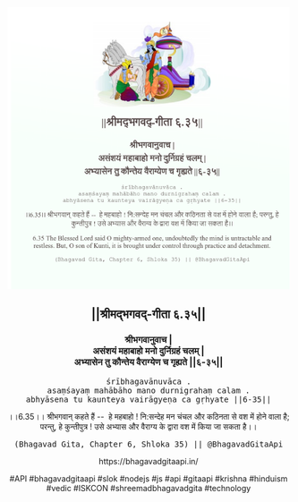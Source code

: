 <img src="../../asset/BG_6_35.png"/>
<center><h2>||श्रीमद्‍भगवद्‍-गीता ६.३५||</h2>
<h3>श्रीभगवानुवाच |<br/>असंशयं महाबाहो मनो दुर्निग्रहं चलम् |<br/>अभ्यासेन तु कौन्तेय वैराग्येण च गृह्यते ||६-३५||</h3>
<pre>śrībhagavānuvāca .<br/>asaṃśayaṃ mahābāho mano durnigrahaṃ calam .<br/>abhyāsena tu kaunteya vairāgyeṇa ca gṛhyate ||6-35||</pre>
<p>।।6.35।। श्रीभगवान् कहते हैं --  हे महबाहो ! नि:सन्देह मन चंचल और कठिनता से वश में होने वाला है; परन्तु, हे कुन्तीपुत्र ! उसे अभ्यास और वैराग्य के द्वारा वश में किया जा सकता है।।</p>
<pre>(Bhagavad Gita, Chapter 6, Shloka 35) || @BhagavadGitaApi</pre><p>https://bhagavadgitaapi.in/</p><p>#API #bhagavadgitaapi #slok #nodejs #js #api #gitaapi #krishna #hinduism #vedic #ISKCON #shreemadbhagavadgita #technology</p></center>